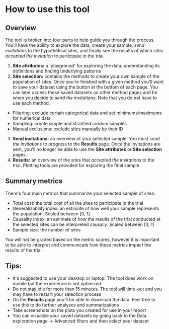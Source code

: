 # How to use this tool
## Overview
The tool is broken into four parts to help guide you through the process. You'll have the ability to explore the data, create your sample, _send invitations_ to the hypothetical sites, and finally see the results of which sites _accepted the invitation_ to participate in the trial.

1. **Site attributes:** a 'playground' for exploring the data, understanding its definitions and finding underlying patterns
2. **Site selection:** contains the methods to create your own sample of the population of sites. Once you're finished with a given method you'll want to save your dataset using the button at the bottom of each page. You can later access these saved datasets on other method pages and for when you decide to _send the invitations_. Note that you do not have to use each method.
  - Filtering: exclude certain categorical data and set minimums/maximums for numerical data
  - Sampling: create simple and stratified random samples
  - Manual exclusions: exclude sites manually by their ID
3. **Send invitations:** an overview of your selected sample. You must _send the invitations_ to progress to the **Results** page. Once the invitations are sent, you'll no longer be able to use the **Site attributes** or **Site selection** pages.
4. **Results:** an overview of the sites that _accepted the invitations_ to the trial. Plotting tools are provided for exploring the final sample



## Summary metrics
There's four main metrics that summarize your selected sample of sites:
- Total cost: the total cost of all the sites to participate in the trial
- Generalizability index: an estimate of how well your sample represents the population. Scaled between [0, 1]
- Causality index: an estimate of how the results of the trial conducted at the selected sites can be interpreted causally. Scaled between [0, 1]   
- Sample size: the number of sites

You will not be graded based on the metric scores, however it is important to be able to interpret and communicate how these metrics impact the results of the trial.

## Tips: 
- It's suggested to use your desktop or laptop. The tool does work on mobile but the experience is not optimized
- Do not stay idle for more than 15 minutes. The tool will time-out and you may have to restart your selection process
- On the **Results** page you'll be able to download the data. Feel free to use this to do further analyses and summarizations
- Take screenshots on the plots you created for use in your report
- You can visualize your saved datasets by going back to the Data exploration page -> Advanced filters and then select your dataset

<br>
<br>
<br>